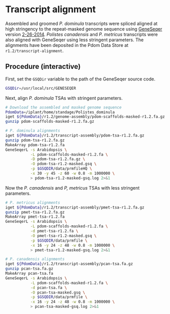 # Transcript alignment

Assembled and groomed *P. dominula* transcripts were spliced aligned at high stringency to the repeat-masked genome sequence using [GeneSeqer][] version [2-26-2014][].
*Polistes canadensis* and *P. metricus* transcripts were also aligned with GeneSeqer using less stringent parameters.
The alignments have been deposited in the Pdom Data Store at `r1.2/transcript-alignment`.

## Procedure (interactive)

First, set the `GSQDir` variable to the path of the GeneSeqer source code.

```bash
GSQDir=/usr/local/src/GENESEQER
```

Next, align *P. dominula* TSAs with stringent parameters.

```bash
# Download the assembled and masked genome sequence
PdomData=/iplant/home/standage/Polistes_dominula
iget ${PdomData}/r1.2/genome-assembly/pdom-scaffolds-masked-r1.2.fa.gz
gunzip pdom-scaffolds-masked-r1.2.fa.gz

# P. dominula alignments
iget ${PdomData}/r1.2/transcript-assembly/pdom-tsa-r1.2.fa.gz
gunzip pdom-tsa-r1.2.fa.gz
MakeArray pdom-tsa-r1.2.fa
GeneSeqerL -s Arabidopsis \
           -L pdom-scaffolds-masked-r1.2.fa \
           -D pdom-tsa-r1.2.fa.gz \
           -O pdom-tsa-r1.2-masked.gsq \
           -p $GSQDIR/data/prmfileHQ \
           -x 30 -y 45 -z 60 -w 0.8 -m 1000000 \
           > pdom-tsa-r1.2-masked-gsq.log 2>&1
```

Now the *P. canadensis* and *P, metricus* TSAs with less stringent parameters.

```bash
# P. metricus alignments
iget ${PdomData}/r1.2/transcript-assembly/pmet-tsa-r1.2.fa.gz
gunzip pmet-tsa-r1.2.fa.gz
MakeArray pmet-tsa-r1.2.fa
GeneSeqerL -s Arabidopsis \
           -L pdom-scaffolds-masked-r1.2.fa \
           -d pmet-tsa-r1.2.fa \
           -O pmet-tsa-r1.2-masked.gsq \
           -p $GSQDIR/data/prmfile \
           -x 16 -y 24 -z 48 -w 0.8 -m 1000000 \
           > pmet-tsa-r1.2-masked-gsq.log 2>&1

# P. canadensis alignments
iget ${PdomData}/r1.2/transcript-assembly/pcan-tsa.fa.gz
gunzip pcan-tsa.fa.gz
MakeArray pcan-tsa.fa
GeneSeqerL -s Arabidopsis \
           -L pdom-scaffolds-masked-r1.2.fa \
           -d pcan-tsa.fa \
           -O pcan-tsa-masked.gsq \
           -p $GSQDIR/data/prmfile \
           -x 16 -y 24 -z 48 -w 0.8 -m 1000000 \
           > pcan-tsa-masked-gsq.log 2>&1
```

[GeneSeqer]: http://brendelgroup.org/bioinformatics2go/GeneSeqer.php
[2-26-2014]: http://www.brendelgroup.org/bioinformatics2go/Download/GeneSeqer-2-26-2014.tar.gz
